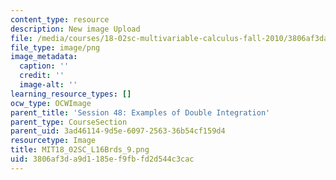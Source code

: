 ```yaml
---
content_type: resource
description: New image Upload
file: /media/courses/18-02sc-multivariable-calculus-fall-2010/3806af3da9d1185ef9fbfd2d544c3cac_MIT18_02SC_L16Brds_9.png
file_type: image/png
image_metadata:
  caption: ''
  credit: ''
  image-alt: ''
learning_resource_types: []
ocw_type: OCWImage
parent_title: 'Session 48: Examples of Double Integration'
parent_type: CourseSection
parent_uid: 3ad46114-9d5e-6097-2563-36b54cf159d4
resourcetype: Image
title: MIT18_02SC_L16Brds_9.png
uid: 3806af3d-a9d1-185e-f9fb-fd2d544c3cac
---
```

